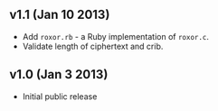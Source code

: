 v1.1 (Jan 10 2013)
------------------

* Add `roxor.rb` - a Ruby implementation of `roxor.c`.
* Validate length of ciphertext and crib.


v1.0 (Jan 3 2013)
-----------------

* Initial public release
